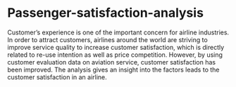 # Passenger-satisfaction-analysis

Customer’s experience is one of the important concern for airline industries. In order to attract customers, airlines around the world are striving to improve service quality to increase customer satisfaction, which is directly related to re-use intention as well as price competition. However, by using customer evaluation data on aviation service, customer satisfaction has been improved. The analysis gives an insight into the factors leads to the customer satisfaction in an airline.
